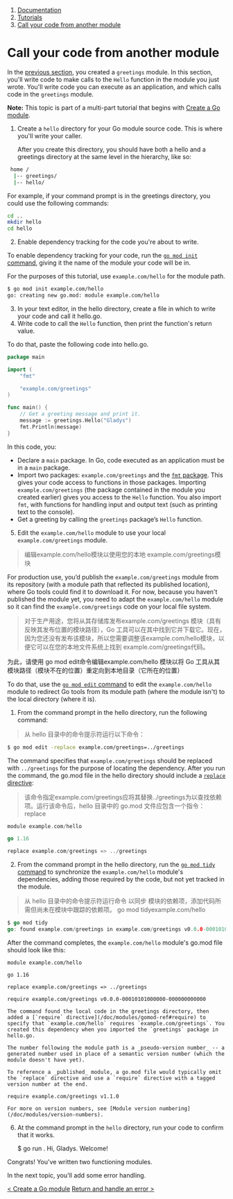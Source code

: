 1.  [Documentation](/doc/)
2.  [Tutorials](/doc/tutorial/)
3.  [Call your code from another module](/doc/tutorial/call-module-code)

# Call your code from another module

In the [previous section](/doc/tutorial/create-module.html), you created a `greetings` module. In this section, you'll write code to make calls to the `Hello` function in the module you just wrote. You'll write code you can execute as an application, and which calls code in the `greetings` module.

**Note:** This topic is part of a multi-part tutorial that begins with [Create a Go module](/doc/tutorial/create-module.html).

1.  Create a `hello` directory for your Go module source code. This is where you'll write your caller.
    
    After you create this directory, you should have both a hello and a greetings directory at the same level in the hierarchy, like so:

   ```bash 
    home /
     |-- greetings/
     |-- hello/
   ``` 

For example, if your command prompt is in the greetings directory, you could use the following commands:


```bash
cd ..
mkdir hello
cd hello
```
    
2.  Enable dependency tracking for the code you're about to write.

To enable dependency tracking for your code, run the [`go mod init` command](/ref/mod#go-mod-init), giving it the name of the module your code will be in.

For the purposes of this tutorial, use `example.com/hello` for the module path.

```bash 
$ go mod init example.com/hello
go: creating new go.mod: module example.com/hello
```
 
3.  In your text editor, in the hello directory, create a file in which to write your code and call it hello.go.
4.  Write code to call the `Hello` function, then print the function's return value.
 
To do that, paste the following code into hello.go.

```go 
package main

import (
    "fmt"

    "example.com/greetings"
)

func main() {
    // Get a greeting message and print it.
    message := greetings.Hello("Gladys")
    fmt.Println(message)
}
```

In this code, you:

*   Declare a `main` package. In Go, code executed as an application must be in a `main` package.
*   Import two packages: `example.com/greetings` and the [`fmt` package](https://pkg.go.dev/fmt/). This gives your code access to functions in those packages. Importing `example.com/greetings` (the package contained in the module you created earlier) gives you access to the `Hello` function. You also import `fmt`, with functions for handling input and output text (such as printing text to the console).
*   Get a greeting by calling the `greetings` package’s `Hello` function.

5.  Edit the `example.com/hello` module to use your local `example.com/greetings` module.

>编辑example.com/hello模块以使用您的本地 example.com/greetings模块

For production use, you’d publish the `example.com/greetings` module from its repository (with a module path that reflected its published location), where Go tools could find it to download it. For now, because you haven't published the module yet, you need to adapt the `example.com/hello` module so it can find the `example.com/greetings` code on your local file system.

> 对于生产用途，您将从其存储库发布example.com/greetings 模块（具有反映其发布位置的模块路径），Go 工具可以在其中找到它并下载它。现在，因为您还没有发布该模块，所以您需要调整该example.com/hello模块，以便它可以在您的本地文件系统上找到 example.com/greetings代码。

为此，请使用 go mod edit命令编辑example.com/hello 模块以将 Go 工具从其模块路径（模块不在的位置）重定向到本地目录（它所在的位置）

To do that, use the [`go mod edit` command](/ref/mod#go-mod-edit) to edit the `example.com/hello` module to redirect Go tools from its module path (where the module isn't) to the local directory (where it is).

1.  From the command prompt in the hello directory, run the following command:

>从 hello 目录中的命令提示符运行以下命令：

```bash
$ go mod edit -replace example.com/greetings=../greetings
```

The command specifies that `example.com/greetings` should be replaced with `../greetings` for the purpose of locating the dependency. After you run the command, the go.mod file in the hello directory should include a [`replace` directive](/doc/modules/gomod-ref#replace):

> 该命令指定example.com/greetings应将其替换../greetings为以查找依赖项。运行该命令后，hello 目录中的 go.mod 文件应包含一个指令： replace


```go
module example.com/hello

go 1.16

replace example.com/greetings => ../greetings
```
    
2.  From the command prompt in the hello directory, run the [`go mod tidy` command](/ref/mod#go-mod-tidy) to synchronize the `example.com/hello` module's dependencies, adding those required by the code, but not yet tracked in the module.
    
> 从 hello 目录中的命令提示符运行命令 以同步 模块的依赖项，添加代码所需但尚未在模块中跟踪的依赖项。 go mod tidyexample.com/hello

```go
$ go mod tidy
go: found example.com/greetings in example.com/greetings v0.0.0-00010101000000-000000000000
``` 

 After the command completes, the `example.com/hello` module's go.mod file should look like this:
    
    module example.com/hello
    
    go 1.16
    
    replace example.com/greetings => ../greetings
    
    require example.com/greetings v0.0.0-00010101000000-000000000000
    
    The command found the local code in the greetings directory, then added a [`require` directive](/doc/modules/gomod-ref#require) to specify that `example.com/hello` requires `example.com/greetings`. You created this dependency when you imported the `greetings` package in hello.go.
    
    The number following the module path is a _pseudo-version number_ -- a generated number used in place of a semantic version number (which the module doesn't have yet).
    
    To reference a _published_ module, a go.mod file would typically omit the `replace` directive and use a `require` directive with a tagged version number at the end.
    
    require example.com/greetings v1.1.0
    
    For more on version numbers, see [Module version numbering](/doc/modules/version-numbers).
    
6.  At the command prompt in the `hello` directory, run your code to confirm that it works.
    
    $ go run .
    Hi, Gladys. Welcome!
    

Congrats! You've written two functioning modules.

In the next topic, you'll add some error handling.

[< Create a Go module](/doc/tutorial/create-module.html) [Return and handle an error >](/doc/tutorial/handle-errors.html)